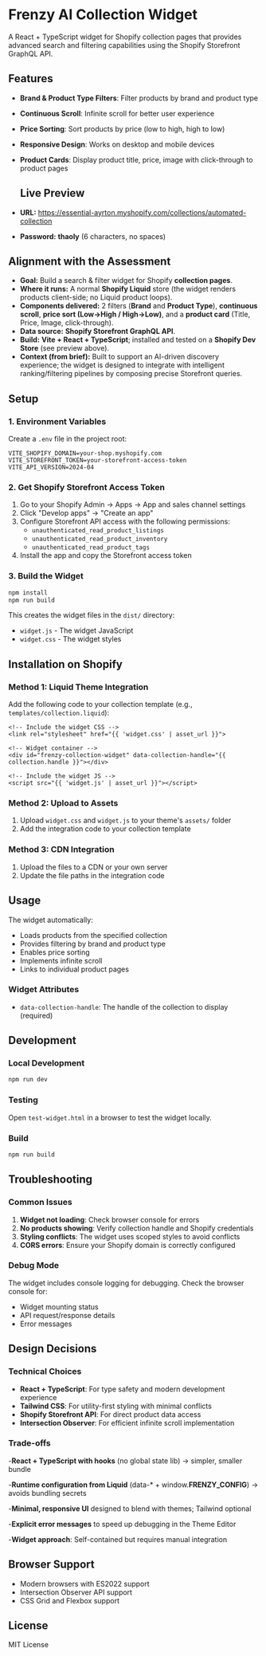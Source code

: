 # Frenzy AI Collection Widget

A React + TypeScript widget for Shopify collection pages that provides advanced search and filtering capabilities using the Shopify Storefront GraphQL API.

## Features

- **Brand & Product Type Filters**: Filter products by brand and product type
- **Continuous Scroll**: Infinite scroll for better user experience
- **Price Sorting**: Sort products by price (low to high, high to low)
- **Responsive Design**: Works on desktop and mobile devices
- **Product Cards**: Display product title, price, image with click-through to product pages

  ## Live Preview
- **URL:** https://essential-ayrton.myshopify.com/collections/automated-collection  
- **Password:** **thaoly** (6 characters, no spaces)

## Alignment with the Assessment
- **Goal:** Build a search & filter widget for Shopify **collection pages**.
- **Where it runs:** A normal **Shopify Liquid** store (the widget renders products client-side; no Liquid product loops).
- **Components delivered:** 2 filters (**Brand** and **Product Type**), **continuous scroll**, **price sort (Low→High / High→Low)**, and a **product card** (Title, Price, Image, click-through).
- **Data source:** **Shopify Storefront GraphQL API**.
- **Build:** **Vite + React + TypeScript**; installed and tested on a **Shopify Dev Store** (see preview above).
- **Context (from brief):** Built to support an AI-driven discovery experience; the widget is designed to integrate with intelligent ranking/filtering pipelines by composing precise Storefront queries.

## Setup

### 1. Environment Variables

Create a `.env` file in the project root:

```env
VITE_SHOPIFY_DOMAIN=your-shop.myshopify.com
VITE_STOREFRONT_TOKEN=your-storefront-access-token
VITE_API_VERSION=2024-04
```

### 2. Get Shopify Storefront Access Token

1. Go to your Shopify Admin → Apps → App and sales channel settings
2. Click "Develop apps" → "Create an app"
3. Configure Storefront API access with the following permissions:
   - `unauthenticated_read_product_listings`
   - `unauthenticated_read_product_inventory`
   - `unauthenticated_read_product_tags`
4. Install the app and copy the Storefront access token

### 3. Build the Widget

```bash
npm install
npm run build
```

This creates the widget files in the `dist/` directory:
- `widget.js` - The widget JavaScript
- `widget.css` - The widget styles

## Installation on Shopify

### Method 1: Liquid Theme Integration

Add the following code to your collection template (e.g., `templates/collection.liquid`):

```liquid
<!-- Include the widget CSS -->
<link rel="stylesheet" href="{{ 'widget.css' | asset_url }}">

<!-- Widget container -->
<div id="frenzy-collection-widget" data-collection-handle="{{ collection.handle }}"></div>

<!-- Include the widget JS -->
<script src="{{ 'widget.js' | asset_url }}"></script>
```

### Method 2: Upload to Assets

1. Upload `widget.css` and `widget.js` to your theme's `assets/` folder
2. Add the integration code to your collection template

### Method 3: CDN Integration

1. Upload the files to a CDN or your own server
2. Update the file paths in the integration code

## Usage

The widget automatically:
- Loads products from the specified collection
- Provides filtering by brand and product type
- Enables price sorting
- Implements infinite scroll
- Links to individual product pages

### Widget Attributes

- `data-collection-handle`: The handle of the collection to display (required)

## Development

### Local Development

```bash
npm run dev
```

### Testing

Open `test-widget.html` in a browser to test the widget locally.

### Build

```bash
npm run build
```

## Troubleshooting

### Common Issues

1. **Widget not loading**: Check browser console for errors
2. **No products showing**: Verify collection handle and Shopify credentials
3. **Styling conflicts**: The widget uses scoped styles to avoid conflicts
4. **CORS errors**: Ensure your Shopify domain is correctly configured

### Debug Mode

The widget includes console logging for debugging. Check the browser console for:
- Widget mounting status
- API request/response details
- Error messages

## Design Decisions

### Technical Choices

- **React + TypeScript**: For type safety and modern development experience
- **Tailwind CSS**: For utility-first styling with minimal conflicts
- **Shopify Storefront API**: For direct product data access
- **Intersection Observer**: For efficient infinite scroll implementation

### Trade-offs

-**React + TypeScript with hooks** (no global state lib) → simpler, smaller bundle

-**Runtime configuration from Liquid** (data-* + window.__FRENZY_CONFIG__) → avoids bundling secrets

-**Minimal, responsive UI** designed to blend with themes; Tailwind optional

-**Explicit error messages** to speed up debugging in the Theme Editor

-**Widget approach**: Self-contained but requires manual integration

## Browser Support

- Modern browsers with ES2022 support
- Intersection Observer API support
- CSS Grid and Flexbox support

## License

MIT License
